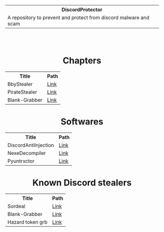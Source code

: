 <table align="center">
  <tr>
    <th>DiscordProtector</th>
  </tr>
  <tr>
    <td>A repository to prevent and protect from discord malware and scam</td>
  </tr>
</table>
<br></br>


<h1 align="center">Chapters</h1>

<table align="center">
  <tr><th>Title</th>          <th>Path</th></tr>
  <tr><td>BbyStealer</td>     <td><a href="https://github.com/xUnknown433/DiscordProtector/blob/main/chapters/BbyStealer.md">Link</a></td></tr>
  <tr><td>PirateStealer</td>     <td><a href="https://github.com/xUnknown433/DiscordProtector/blob/main/chapters/PirateStealer.md">Link</a></td></tr>
  <tr><td>Blank-Grabber</td>     <td><a href="https://github.com/xUnknown433/DiscordProtector/blob/main/chapters/Blank-Grabber.md">Link</a></td></tr>
</table>

<h1 align="center">Softwares</h1>

<table align="center">
  <tr><th>Title</th>          <th>Path</th></tr>
  <tr><td>DiscordAntiInjection</td>     <td><a href="https://github.com/n3k0girl/DiscordAntiInjection">Link</a></td></tr>
  <tr><td>NexeDecompiler</td>     <td><a href="https://github.com/DiscordSaver/nexe-decompiler">Link</a></td></tr>
  <tr><td>Pyuntrxctor</td>     <td><a href="https://gist.github.com/n3k0girl/79c18900b6a0c5b83c7d62de5173ccca">Link</a></td></tr>
</table>

<h1 align="center">Known Discord stealers</h1>

<table align="center">
  <tr><th>Title</th>          <th>Path</th></tr>
  <tr><td>Sordeal</td>     <td><a href="https://github.com/SOrdeal/Sordeal-Stealer">Link</a></td></tr>
  <tr><td>Blank-Grabber</td>     <td><a href="https://github.com/Blank-c/Blank-Grabber">Link</a></td></tr>
  <tr><td>Hazard token grb</td>     <td><a href="https://github.com/Rbimo/Hazard-Token-Grabber.v2">Link</a></td></tr>
</table>

